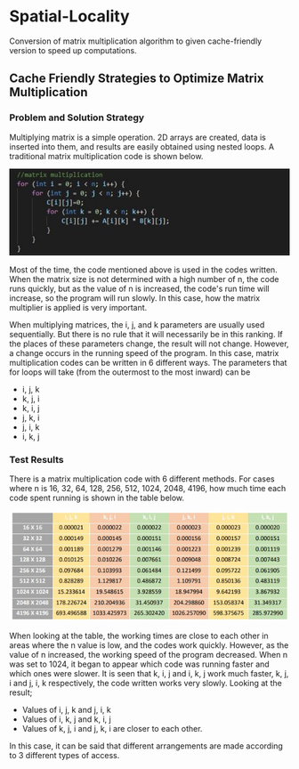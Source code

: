 # Spatial-Locality
Conversion of matrix multiplication algorithm to given cache-friendly version to speed up computations.

## Cache Friendly Strategies to Optimize Matrix Multiplication
### Problem and Solution Strategy
Multiplying matrix is a simple operation. 2D arrays are created, data is inserted into them, and results 
are easily obtained using nested loops. A traditional matrix multiplication code is shown below.

![Traditional Matrix Multiplication](https://github.com/tugbaguler/Spatial-Locality/blob/main/assets/traditional_matrix_multiplication.jpg)

Most of the time, the code mentioned above is used in the codes written. When the matrix size is not determined with a high number of n, the code runs quickly, but as the value of n is increased, the code's run time will increase, so the program will run slowly. In this case, how the matrix multiplier is 
applied is very important.

When multiplying matrices, the i, j, and k parameters are usually used sequentially. But there is no rule that it will necessarily be in this ranking. If the places of these parameters change, the result will not change. However, a change occurs in the running speed of the program. In this case, matrix multiplication codes can be written in 6 different ways. The parameters that for loops will take (from the outermost to the most inward) can be
* i, j, k 
* k, j, i
* k, i, j
* j, k, i
* j, i, k
* i, k, j

### Test Results
There is a matrix multiplication code with 6 different methods. For cases where n is 16, 32, 64, 128, 256, 512, 1024, 2048, 4196, how much time each code spent running is shown in the table below.

![Comparison Elapsed Time](https://github.com/tugbaguler/Spatial-Locality/blob/main/assets/Comparison_Elapsed_Time.jpg)

When looking at the table, the working times are close to each other in areas where the n value is low, and the codes work quickly. However, as the value of n increased, the working speed of the program decreased. When n was set to 1024, it began to appear which code was running faster and which ones were slower. It is seen that k, i, j and i, k, j work much faster, k, j, i and j, i, k respectively, 
the code written works very slowly. 
Looking at the result;
* Values of i, j, k and j, i, k
* Values of i, k, j and k, i, j
* Values of k, j, i and j, k, i are closer to each other.

In this case, it can be said that different arrangements are made according to 3 different types of access.
